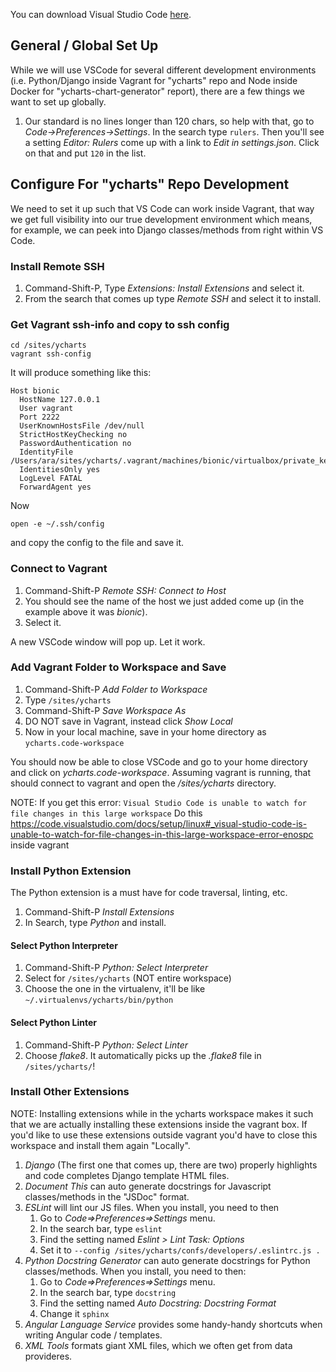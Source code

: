 You can download Visual Studio Code [here](https://code.visualstudio.com/Download).

## General / Global Set Up
While we will use VSCode for several different development environments (i.e. Python/Django inside Vagrant for "ycharts" repo and Node inside Docker for "ycharts-chart-generator" report), there are a few things we want to set up globally.

1. Our standard is no lines longer than 120 chars, so help with that, go to _Code->Preferences->Settings_. In the search type ```rulers```. Then you'll see a setting _Editor: Rulers_ come up with a link to _Edit in settings.json_. Click on that and put ```120``` in the list.


## Configure For "ycharts" Repo Development
We need to set it up such that VS Code can work inside Vagrant, that way we get full visibility into our true development environment which means, for example, we can peek into Django classes/methods from right within VS Code.

### Install Remote SSH
1. Command-Shift-P, Type _Extensions: Install Extensions_ and select it.
1. From the search that comes up type _Remote SSH_ and select it to install.

### Get Vagrant ssh-info and copy to ssh config
```
cd /sites/ycharts
vagrant ssh-config
```

It will produce something like this:
```
Host bionic
  HostName 127.0.0.1
  User vagrant
  Port 2222
  UserKnownHostsFile /dev/null
  StrictHostKeyChecking no
  PasswordAuthentication no
  IdentityFile /Users/ara/sites/ycharts/.vagrant/machines/bionic/virtualbox/private_key
  IdentitiesOnly yes
  LogLevel FATAL
  ForwardAgent yes
```

Now
```
open -e ~/.ssh/config
```
and copy the config to the file and save it.

### Connect to Vagrant
1. Command-Shift-P _Remote SSH: Connect to Host_
1. You should see the name of the host we just added come up (in the example above it was _bionic_). 
1. Select it.

A new VSCode window will pop up. Let it work.

### Add Vagrant Folder to Workspace and Save
1. Command-Shift-P _Add Folder to Workspace_
1. Type ```/sites/ycharts```
1. Command-Shift-P _Save Workspace As_
1. DO NOT save in Vagrant, instead click _Show Local_
1. Now in your local machine, save in your home directory as ```ycharts.code-workspace```

You should now be able to close VSCode and go to your home directory and click on _ycharts.code-workspace_. Assuming vagrant is running, that should connect to vagrant and open the _/sites/ycharts_ directory.

NOTE: If you get this error:
```Visual Studio Code is unable to watch for file changes in this large workspace```
Do this https://code.visualstudio.com/docs/setup/linux#_visual-studio-code-is-unable-to-watch-for-file-changes-in-this-large-workspace-error-enospc inside vagrant

### Install Python Extension
The Python extension is a must have for code traversal, linting, etc.

1. Command-Shift-P _Install Extensions_
1. In Search, type _Python_ and install.

#### Select Python Interpreter
1. Command-Shift-P _Python: Select Interpreter_
1. Select for ```/sites/ycharts``` (NOT entire workspace)
1. Choose the one in the virtualenv, it'll be like ```~/.virtualenvs/ycharts/bin/python```

#### Select Python Linter
1. Command-Shift-P _Python: Select Linter_
1. Choose _flake8_. It automatically picks up the _.flake8_ file in ```/sites/ycharts/```!

### Install Other Extensions
NOTE: Installing extensions while in the ycharts workspace makes it such that we are actually installing these extensions inside the vagrant box. If you'd like to use these extensions outside vagrant you'd have to close this workspace and install them again "Locally".

1. _Django_ (The first one that comes up, there are two) properly highlights and code completes Django template HTML files.
1. _Document This_ can auto generate docstrings for Javascript classes/methods in the "JSDoc" format.
1. _ESLint_ will lint our JS files.  When you install, you need to then
    1. Go to _Code=>Preferences=>Settings_ menu.
    1. In the search bar, type ```eslint```
    1. Find the setting named _Eslint > Lint Task: Options_
    1. Set it to ```--config /sites/ycharts/confs/developers/.eslintrc.js .```
1. _Python Docstring Generator_ can auto generate docstrings for Python classes/methods. When you install, you need to then: 
    1. Go to _Code=>Preferences=>Settings_ menu.
    1. In the search bar, type ```docstring```
    1. Find the setting named _Auto Docstring: Docstring Format_
    1. Change it ```sphinx```
1. _Angular Language Service_ provides some handy-handy shortcuts when writing Angular code / templates.
1. _XML Tools_ formats giant XML files, which we often get from data provideres.